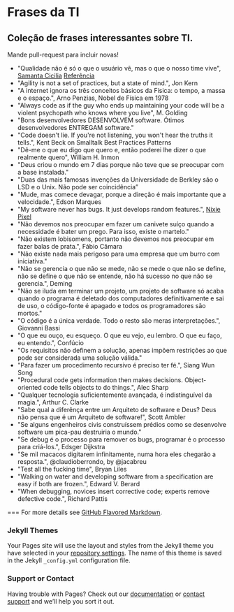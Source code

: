 # Frases da TI

## Coleção de frases interessantes sobre TI.

Mande pull-request para incluir novas!

- "Qualidade não é só o que o usuário vê, mas o que o nosso time vive", [Samanta Cicilia](https://twitter.com/samantacicilia) [Referência](https://twitter.com/samantacicilia/status/1308535133570506762)
- "Agility is not a set of practices, but a state of mind.",	Jon Kern
- "A internet ignora os três conceitos básicos da Física: o tempo, a massa e o espaço.", Arno Penzias, Nobel de Física em 1978
- "Always code as if the guy who ends up maintaining your code will be a violent psychopath who knows where you live",	M. Golding
- "Bons desenvolvedores DESENVOLVEM software. Ótimos desenvolvedores ENTREGAM software."	
- "Code doesn't lie. If you're not listening, you won't hear the truths it tells.",	Kent Beck on Smalltalk Best Practices Patterns
- "Dê-me o que eu digo que quero e, então poderei lhe dizer o que realmente quero",	William H. Inmon
- "Deus criou o mundo em 7 dias porque não teve que se preocupar com a base instalada."	
- "Duas das mais famosas invenções da Universidade de Berkley são o LSD e o Unix. Não pode ser coincidência”	
- "Mude, mas comece devagar, porque a direção é mais importante que a velocidade.", Edson Marques
- "My software never has bugs. It just develops random features.", 	[Nixie Pixel](http://www.nixiepixel.com/blog)
- "Não devemos nos preocupar em fazer um canivete suíço quando a necessidade é bater um prego. Para isso, existe o martelo."	
- "Não existem lobisomens, portanto não devemos nos preocupar em fazer balas de prata.", Fábio Câmara
- "Não existe nada mais perigoso para uma empresa que um burro com iniciativa."
- "Não se gerencia o que não se mede, não se mede o que não se define, não se define o que não se entende, não há sucesso no que não se gerencia.", Deming
- "Não se iluda em terminar um projeto, um projeto de software só acaba quando o programa é deletado dos computadores definitivamente e sai de uso, o código-fonte é apagado e todos os programadores são mortos."
- "O código é a única verdade. Todo o resto são meras interpretações.",	Giovanni Bassi
- "O que eu ouço, eu esqueço. O que eu vejo, eu lembro. O que eu faço, eu entendo.",	Confúcio
- "Os requisitos não definem a solução, apenas impõem restrições ao que pode ser considerada uma solução válida."
- "Para fazer um procedimento recursivo é preciso ter fé.", Siang Wun Song
- "Procedural code gets information then makes decisions. Object-oriented code tells objects to do things.", Alec Sharp
- "Qualquer tecnologia suficientemente avançada, é indistinguível da magia.",	Arthur C. Clarke
- "Sabe qual a diferênça entre um Arquiteto de software e Deus? Deus não pensa que é um Arquiteto de software!",	Scott Ambler
- "Se alguns engenheiros civis construíssem prédios como se desenvolve software um pica-pau destruiria o mundo."	
- "Se debug é o processo para remover os bugs, programar é o processo para criá-los.", Edsger Dijkstra 
- "Se mil macacos digitarem infinitamente, numa hora eles chegarão a resposta.", @claudioberrondo, by @jacabreu
- "Test all the fucking time",	Bryan Liles
- "Walking on water and developing software from a specification are easy if both are frozen.", Edward V. Berard
- "When debugging, novices insert corrective code; experts remove defective code.", Richard Pattis

===
For more details see [GitHub Flavored Markdown](https://guides.github.com/features/mastering-markdown/).

### Jekyll Themes

Your Pages site will use the layout and styles from the Jekyll theme you have selected in your [repository settings](https://github.com/deliveringsoftware/frasesti/settings). The name of this theme is saved in the Jekyll `_config.yml` configuration file.

### Support or Contact

Having trouble with Pages? Check out our [documentation](https://docs.github.com/categories/github-pages-basics/) or [contact support](https://github.com/contact) and we’ll help you sort it out.
